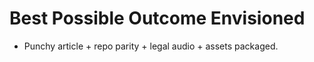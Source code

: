 # Best Possible Outcome Envisioned
- Punchy article + repo parity + legal audio + assets packaged.

